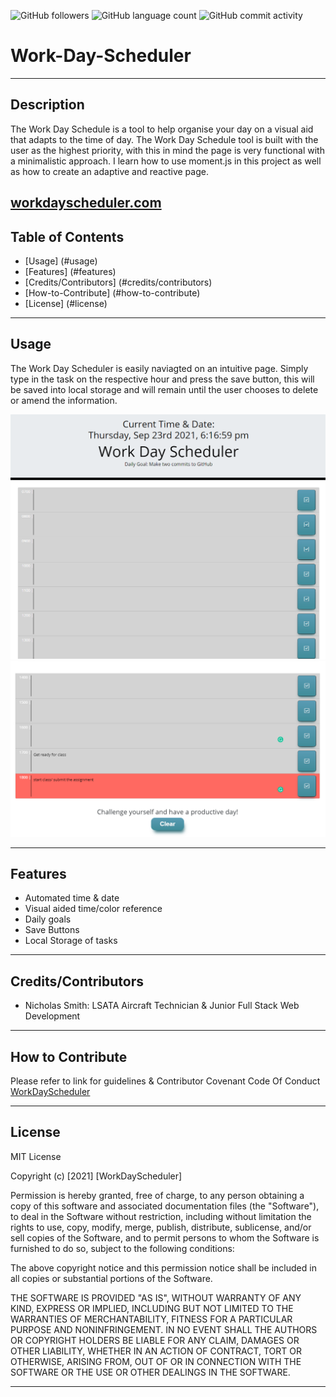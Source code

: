 
<img alt="GitHub followers" src="https://img.shields.io/github/followers/N1cholasSmith?style=social">     <img alt="GitHub language count" src="https://img.shields.io/github/languages/count/N1cholasSmith/horiseon-search-engine-optimization?style=social">     <img alt="GitHub commit activity" src="https://img.shields.io/github/commit-activity/w/N1cholasSmith/horiseon-search-engine-optimization?style=social">


# Work-Day-Scheduler

---
## Description
The Work Day Schedule is a tool to help organise your day on a visual aid that adapts to the time of day. The Work Day Schedule tool is built with the user as the highest priority, with this in mind the page is very functional with a minimalistic approach. I learn how to use moment.js in this project as well as how to create an adaptive and reactive page.

[workdayscheduler.com](https://github.com/N1cholasSmith/work-day-scheduler)
---
## Table of Contents
- [Usage] (#usage)
- [Features] (#features)
- [Credits/Contributors] (#credits/contributors)
- [How-to-Contribute] (#how-to-contribute)
- [License] (#license)
---
## Usage

The Work Day Scheduler is easily naviagted on an intuitive page. Simply type in the task on the respective hour and press the save button, this will be saved into local storage and will remain until the user chooses to delete or amend the information.
    
![RandomPasswordGenerator](/Assets/images/top-half-page.png)
![RandomPasswordGenerator](/Assets/images/bottom-half-page.png)

    
---
## Features
- Automated time & date
- Visual aided time/color reference
- Daily goals
- Save Buttons
- Local Storage of tasks

---
## Credits/Contributors
- Nicholas Smith: LSATA Aircraft Technician & Junior Full Stack Web Development

---
## How to Contribute

Please refer to link for guidelines & Contributor Covenant Code Of Conduct [WorkDayScheduler](https://www.contributor-covenant.org/)

---
## License
MIT License

Copyright (c) [2021] [WorkDayScheduler]

Permission is hereby granted, free of charge, to any person obtaining a copy
of this software and associated documentation files (the "Software"), to deal
in the Software without restriction, including without limitation the rights
to use, copy, modify, merge, publish, distribute, sublicense, and/or sell
copies of the Software, and to permit persons to whom the Software is
furnished to do so, subject to the following conditions:

The above copyright notice and this permission notice shall be included in all
copies or substantial portions of the Software.

THE SOFTWARE IS PROVIDED "AS IS", WITHOUT WARRANTY OF ANY KIND, EXPRESS OR
IMPLIED, INCLUDING BUT NOT LIMITED TO THE WARRANTIES OF MERCHANTABILITY,
FITNESS FOR A PARTICULAR PURPOSE AND NONINFRINGEMENT. IN NO EVENT SHALL THE
AUTHORS OR COPYRIGHT HOLDERS BE LIABLE FOR ANY CLAIM, DAMAGES OR OTHER
LIABILITY, WHETHER IN AN ACTION OF CONTRACT, TORT OR OTHERWISE, ARISING FROM,
OUT OF OR IN CONNECTION WITH THE SOFTWARE OR THE USE OR OTHER DEALINGS IN THE
SOFTWARE.

---

